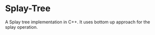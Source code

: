 # Splay-Tree
A Splay tree implementation in C++. It uses bottom up approach for the splay operation.

